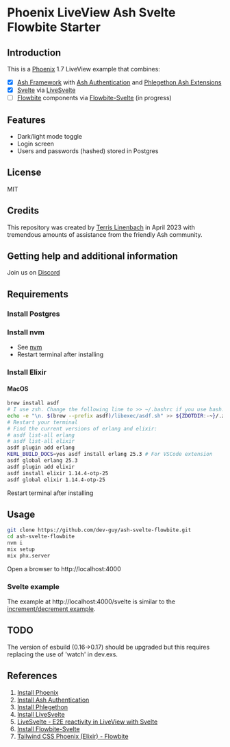 # Phoenix LiveView Ash Svelte Flowbite Starter

## Introduction

This is a [Phoenix](https://www.phoenixframework.org/) 1.7 LiveView example that combines:

- [x] [Ash Framework](https://ash-hq.org) with [Ash Authentication](https://github.com/team-alembic/ash_authentication) and [Phlegethon Ash Extensions](https://github.com/frankdugan3/phlegethon) 
- [x] [Svelte](https://svelte.dev) via [LiveSvelte](https://github.com/woutdp/live_svelte)
- [ ] [Flowbite](https://flowbite.com) components via [Flowbite-Svelte](https://flowbite-svelte.com) (in progress)

## Features

- Dark/light mode toggle
- Login screen
- Users and passwords (hashed) stored in Postgres

## License

MIT

## Credits

This repository was created by [Terris Linenbach](https://genserver.social/Terris) in April 2023 with tremendous amounts of assistance from the friendly Ash community.

## Getting help and additional information

Join us on [Discord](https://discord.com/invite/D7FNG2q)

## Requirements

### Install Postgres

### Install nvm

- See [nvm](https://github.com/nvm-sh/nvm)
- Restart terminal after installing

### Install Elixir

#### MacOS

```sh
brew install asdf
# I use zsh. Change the following line to >> ~/.bashrc if you use bash.
echo -e "\n. $(brew --prefix asdf)/libexec/asdf.sh" >> ${ZDOTDIR:-~}/.zshrc
# Restart your terminal
# Find the current versions of erlang and elixir:
# asdf list-all erlang
# asdf list-all elixir
asdf plugin add erlang
KERL_BUILD_DOCS=yes asdf install erlang 25.3 # For VSCode extension
asdf global erlang 25.3
asdf plugin add elixir
asdf install elixir 1.14.4-otp-25
asdf global elixir 1.14.4-otp-25
```

Restart terminal after installing

## Usage

```sh
git clone https://github.com/dev-guy/ash-svelte-flowbite.git
cd ash-svelte-flowbite
nvm i
mix setup
mix phx.server
```

Open a browser to http://localhost:4000

### Svelte example

The example at http://localhost:4000/svelte is similar to the [increment/decrement example](https://svelte.dev/repl/65fc4b475b884dcba414139848ff02ef?version=3.29.0).

## TODO

The version of esbuild (0.16->0.17) should be upgraded but this requires replacing the use of 'watch' in dev.exs.

## References

1. [Install Phoenix](https://hexdocs.pm/phoenix/installation.html)
2. [Install Ash Authentication](https://hexdocs.pm/ash_authentication_phoenix/getting-started-with-ash-authentication-phoenix.html)
3. [Install Phlegethon](https://github.com/frankdugan3/phlegethon/blob/main/documentation/tutorials/get-started.md)
4. [Install LiveSvelte](https://github.com/woutdp/live_svelte/blob/master/README.md)
5. [LiveSvelte - E2E reactivity in LiveView with Svelte](https://elixirforum.com/t/livesvelte-e2e-reactivity-in-liveview-with-svelte/54822/4)
6. [Install Flowbite-Svelte](https://medium.com/mkdir-awesome/getting-started-with-flowbite-svelte-37b086ce9db5)
7. [Tailwind CSS Phoenix (Elixir) - Flowbite](https://flowbite.com/docs/getting-started/phoenix/)
